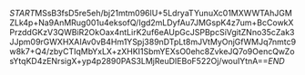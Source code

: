 $START$MSsB3fsD5re5eh/bj21mtm096lU+5LdryaTYunuXc01MXWWTAhJGMZLk4p+Na9AnMRug001u4eksofQ/Igd2mLDyfAu7JMGspK4z7um+BcCowkXPrzddGKzV3QWBiR2OkOax4ntLirK2uf6eAUpGcJSPBpcSiVgitZNno35cZak3JJpm09rGWXHXAIAv0vB4Hm1YSpj389nDTpLt8mJVtMyOnjGfWMJq7nmtc9w8k7+Q4/zbyCTIqMbYxLX+zXHKI1SbmYEXsO0ehc8ZvkeJQ7o9OencQwZosYtqKD4zENrsigX+yp4p2890PAS3LMjReuDIEBoF522Oj/wouIYtnA==$END$